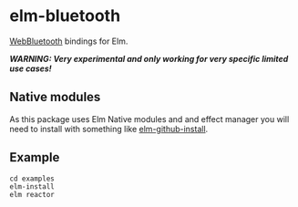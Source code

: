 # elm-bluetooth

[WebBluetooth](https://webbluetoothcg.github.io/web-bluetooth/) bindings for Elm.

***WARNING: Very experimental and only working for very specific limited use cases!***

## Native modules

As this package uses Elm Native modules and and effect manager you will need to install with something like [elm-github-install](https://github.com/gdotdesign/elm-github-install).

## Example

    cd examples
    elm-install
    elm reactor

